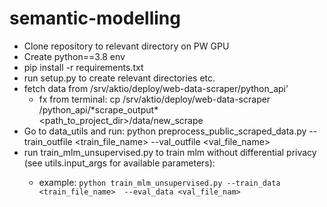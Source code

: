 # semantic-modelling
- Clone repository to relevant directory on PW GPU
- Create python==3.8 env
- pip install -r requirements.txt
- run setup.py to create relevant directories etc.
- fetch data from /srv/aktio/deploy/web-data-scraper/python_api'
  - fx from terminal: cp /srv/aktio/deploy/web-data-scraper
/python_api/\*scrape_output\* <path_to_project_dir>/data/new_scrape
- Go to data_utils and run: python preprocess_public_scraped_data.py 
--train_outfile <train_file_name> --val_outfile <val_file_name>
- run train_mlm_unsupervised.py <args> to train mlm without differential 
privacy (see utils.input_args for available parameters): 
  - example: `python train_mlm_unsupervised.py --train_data <train_file_name> 
--eval_data <val_file_nam>`
